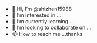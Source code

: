 - 👋 Hi, I’m @shizhen15988
- 👀 I’m interested in ...
- 🌱 I’m currently learning ...
- 💞️ I’m looking to collaborate on ...
- 📫 How to reach me ...thanks

<!---
shizhen15988/shizhen15988 is a ✨ special ✨ repository because its `README.md` (this file) appears on your GitHub profile.
You can click the Preview link to take a look at your changes.
--->
